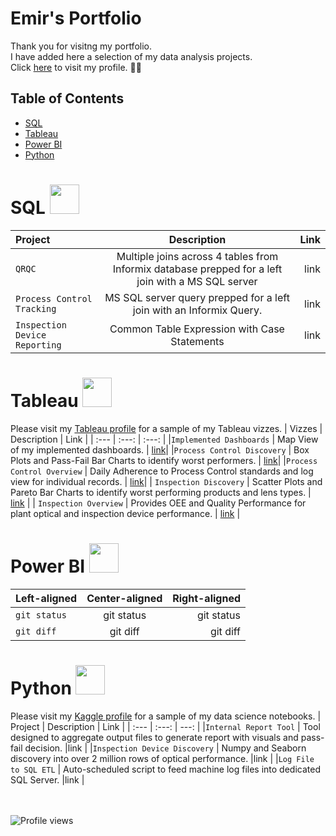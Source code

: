 # Emir's Portfolio

Thank you for visitng my portfolio.<br>
I have added here a selection of my data analysis projects. <br>
Click [here](https://github.com/3mirk) to visit my profile. 👨‍🔧

## Table of Contents
- [SQL](#sql)
- [Tableau](#tableau)
- [Power BI](#power-bi)
- [Python](#python) 

# SQL <img src="https://github.com/3mirk/Portfolio/assets/106506098/2d775b27-28d9-42b5-b224-25cb00daa80a" width="47" height="47">
| Project | Description | Link |
| :---         |     :---:      |          ---: |
|`QRQC`   | Multiple joins across 4 tables from Informix database prepped for a left join with a MS SQL server    |link |
|`Process Control Tracking`   | MS SQL server query prepped for a left join with an Informix Query.     |link |
|`Inspection Device Reporting`   | Common Table Expression with Case Statements     |link |

# Tableau <img src="https://github.com/3mirk/3mirk/assets/106506098/097f6a31-bf9f-48f0-9393-27ed6c908b73" width="47" height="47">
Please visit my [Tableau profile](https://public.tableau.com/app/profile/ahmet.emir.kara/vizzes) for a sample of my Tableau vizzes.
| Vizzes | Description | Link |
| :---         |     :---:      | :---: |
|`Implemented Dashboards`   | Map View of my implemented dashboards.    | [link](https://public.tableau.com/app/profile/ahmet.emir.kara/viz/ImplementedDashboards/EmirsImplementedDashboards)|
|`Process Control Discovery`   | Box Plots and Pass-Fail Bar Charts to identify worst performers.     | [link](https://public.tableau.com/app/profile/ahmet.emir.kara/viz/ProcessControlDiscoveryv2/BoxPlots)|
|`Process Control Overview`   | Daily Adherence to Process Control standards and log view for individual records.  | [link](https://public.tableau.com/app/profile/ahmet.emir.kara/viz/ProcessControlOverviewv2/DailyOverview)|
| `Inspection Discovery`     | Scatter Plots and Pareto Bar Charts to identify worst performing products and lens types.      | [link](https://public.tableau.com/app/profile/ahmet.emir.kara/viz/InspectionDiscovery/Discovery)      |
| `Inspection Overview`     | Provides OEE and Quality Performance for plant optical and inspection device performance.      | [link](https://public.tableau.com/app/profile/ahmet.emir.kara/viz/InspectionDevicePerformance/Performance)      |

# Power BI <IMG SRC="https://github.com/3mirk/Portfolio/assets/106506098/60ccfbb8-5022-451b-96d8-05b2f6f1a254" width="47" height="47">
| Left-aligned | Center-aligned | Right-aligned |
| :---         |     :---:      |          ---: |
|`git status`   | git status     | git status    |
| `git diff`     | git diff       | git diff      |

# Python <img src="https://github.com/3mirk/Portfolio/assets/106506098/d7045e61-1635-4181-b23d-63a87aea175c" width="47" height="47">
Please visit my [Kaggle profile](https://public.tableau.com/app/profile/ahmet.emir.kara/vizzes) for a sample of my data science notebooks.
| Project | Description | Link |
| :---         |     :---:      |          ---: |
|`Internal Report Tool`   | Tool designed to aggregate output files to generate report with visuals and pass-fail decision.    |link |
|`Inspection Device Discovery`   | Numpy and Seaborn discovery into over 2 million rows of optical performance.     |link |
|`Log File to SQL ETL`   | Auto-scheduled script to feed machine log files into dedicated SQL Server.     |link |


<br></br>
![Profile views](https://komarev.com/ghpvc/?username=3mirk&color=green)

